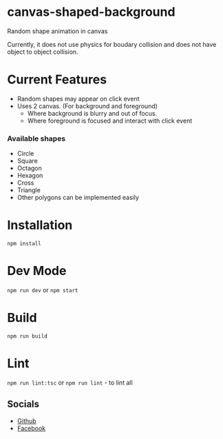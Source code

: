 # canvas-shaped-background
Random shape animation in canvas

Currently, it does not use physics for boudary collision
and does not have object to object collision.

# Current Features

- Random shapes may appear on click event
- Uses 2 canvas. (For background and foreground)
  - Where background is blurry and out of focus.
  - Where foreground is focused and interact with click event

### Available shapes
 - Circle
 - Square
 - Octagon
 - Hexagon
 - Cross
 - Triangle
 - Other polygons can be implemented easily

# Installation

`npm install`

# Dev Mode

`npm run dev` or `npm start`

# Build

`npm run build`

# Lint

`npm run lint:tsc` or `npm run lint` - to lint all

## Socials

- [Github](https://github.com/jxmked)
- [Facebook](https://www.facebook.com/deguia25)
